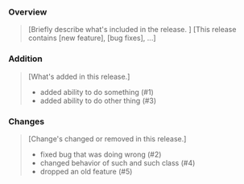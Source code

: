 ### Overview
> [Briefly describe what's included in the release. ]
> [This release contains [new feature], [bug fixes], ...]


### Addition
> [What's added in this release.]
> * added ability to do something (#1)
> * added ability to do other thing (#3)

### Changes
> [Change's changed or removed in this release.]
> * fixed bug that was doing wrong (#2)
> * changed behavior of such and such class (#4)
> * dropped an old feature (#5)
